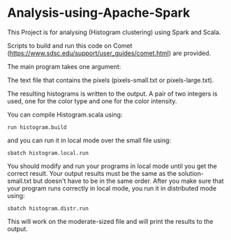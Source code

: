 # Analysis-using-Apache-Spark


This Project is for analysing (Histogram clustering) using Spark and Scala. 

Scripts to build and run this code on Comet (https://www.sdsc.edu/support/user_guides/comet.html) are provided. 

The main program takes one argument: 

The text file that contains the pixels (pixels-small.txt or pixels-large.txt). 

The resulting histograms is written to the output. A pair of two integers is used, one for the color type and one for the color intensity.



You can compile Histogram.scala using:
```
run histogram.build
```
and you can run it in local mode over the small file using:
```
sbatch histogram.local.run
```
You should modify and run your programs in local mode until you get the correct result. Your output results must be the same as the solution-small.txt but doesn't have to be in the same order. After you make sure that your program runs correctly in local mode, you run it in distributed mode using:
```
sbatch histogram.distr.run
```
This will work on the moderate-sized file and will print the results to the output.
